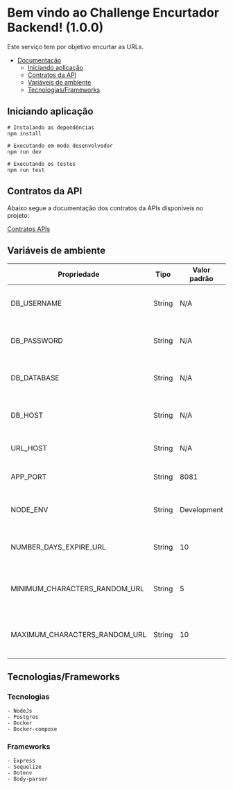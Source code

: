 # Bem vindo ao Challenge Encurtador Backend! (1.0.0)

Este serviço tem por objetivo encurtar as URLs.

- [Documentação]()
  - [Iniciando aplicação](#iniciando_aplicação)
  - [Contratos da API](#contratos-da-api)
  - [Variáveis de ambiente](#variaveis_de_ambiente)
  - [Tecnologias/Frameworks](#tecnologias/frameworks)

## Iniciando aplicação

```shell
# Instalando as dependências
npm install

# Executando em modo desenvolvedor
npm run dev

# Executando os testes
npm run test
```

## Contratos da API
Abaixo segue a documentação dos contratos da APIs disponíveis no projeto:

[Contratos APIs](/doc/contract-api.yml)

## Variáveis de ambiente

|          Propriedade          |  Tipo   |    Valor padrão    |                                 Descrição                                 |
|-------------------------------|---------|--------------------|---------------------------------------------------------------------------|
| DB_USERNAME                   | String  | N/A                | [DATABASE] Usuário do banco de dados                                      |
| DB_PASSWORD                   | String  | N/A                | [DATABASE] Senha do banco de dados                                        |
| DB_DATABASE                   | String  | N/A                | [DATABASE] Nome do banco de dados                                         |
| DB_HOST                       | String  | N/A                | [DATABASE] Endereço(Host) do banco de dados                               |
| URL_HOST                      | String  | N/A                | [APLICATION] Endereço(Host) do backend                                    |
| APP_PORT                      | String  | 8081               | [APLICATION] Porta da aplicação                                           |
| NODE_ENV                      | String  | Development        | [APLICATION] Tipo de ambiente (Ex: Development)                           |
| NUMBER_DAYS_EXPIRE_URL        | String  | 10                 | [APLICATION] Número de dias para expirar a URL                            |
| MINIMUM_CHARACTERS_RANDOM_URL | String  | 5                  | [APLICATION] Número minimo de caracteres randomicos para URL              |
| MAXIMUM_CHARACTERS_RANDOM_URL | String  | 10                 | [APLICATION] Número minimo de caracteres randomicos para URL              |


## Tecnologias/Frameworks

### Tecnologias
    
    - NodeJs
    - Postgres
    - Docker
    - Docker-compose

### Frameworks

    - Express
    - Sequelize
    - Dotenv
    - Body-parser
